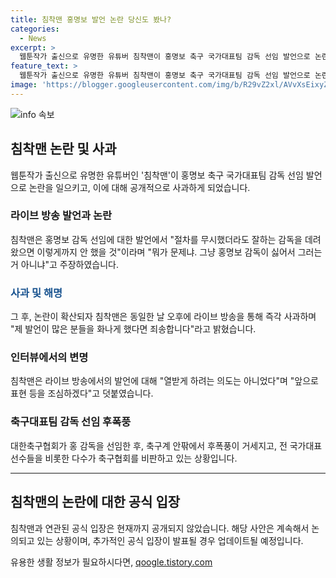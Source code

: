 ```yaml
---
title: 침착맨 홍명보 발언 논란 당신도 봤나?
categories:
  - News
excerpt: >
  웹툰작가 출신으로 유명한 유튜버 침착맨이 홍명보 축구 국가대표팀 감독 선임 발언으로 논란을 빚었으나, 공개적으로 사과했다. 그는 발언 후 논란이 되자 같은 날 오후 라이브 방송에서 사과하며 잘못을 인정했다. 이에 대한 홍명보 감독의 반응과 축구계 내부 반응도 뜨거운 상황이다.
feature_text: >
  웹툰작가 출신으로 유명한 유튜버 침착맨이 홍명보 축구 국가대표팀 감독 선임 발언으로 논란을 빚었으나, 공개적으로 사과했다. 그는 발언 후 논란이 되자 같은 날 오후 라이브 방송에서 사과하며 잘못을 인정했다. 이에 대한 홍명보 감독의 반응과 축구계 내부 반응도 뜨거운 상황이다.
image: 'https://blogger.googleusercontent.com/img/b/R29vZ2xl/AVvXsEixyZcFfHzMRdzZMjFBmAUKJYCLCGyLL1o632UiGVXcaFdKo_bkvkuCioo0uUKlGfBVcT3P84aROyZIXSBEx3Aw5nCQ3pTgDom1WDC4m8eifvWiAmWEEVb4x6G_l8C0QH225ldMjyaFvpxGEBGNO37VmDTDMHGhJPq73UglMfDca1-0aw/s1600/blogspot.png'
---
```


<p><img src="https://blogger.googleusercontent.com/img/b/R29vZ2xl/AVvXsEixyZcFfHzMRdzZMjFBmAUKJYCLCGyLL1o632UiGVXcaFdKo_bkvkuCioo0uUKlGfBVcT3P84aROyZIXSBEx3Aw5nCQ3pTgDom1WDC4m8eifvWiAmWEEVb4x6G_l8C0QH225ldMjyaFvpxGEBGNO37VmDTDMHGhJPq73UglMfDca1-0aw/s1600/blogspot.png" alt="info 속보" /></p>

<h2 data-ke-size="size26">침착맨 논란 및 사과</h2>

<p data-ke-size="size16">웹툰작가 출신으로 유명한 유튜버인 '침착맨'이 홍명보 축구 국가대표팀 감독 선임 발언으로 논란을 일으키고, 이에 대해 공개적으로 사과하게 되었습니다.</p>

<h3>라이브 방송 발언과 논란</h3>

<p data-ke-size="size16">침착맨은 홍명보 감독 선임에 대한 발언에서 "절차를 무시했더라도 잘하는 감독을 데려왔으면 이렇게까지 안 했을 것"이라며 "뭐가 문제냐. 그냥 홍명보 감독이 싫어서 그러는 거 아니냐"고 주장하였습니다.</p>

<h3><b><span style="color: #1a5490;">사과 및 해명</span></b></h3>

<p data-ke-size="size16">그 후, 논란이 확산되자 침착맨은 동일한 날 오후에 라이브 방송을 통해 즉각 사과하며 "제 발언이 많은 분들을 화나게 했다면 죄송합니다"라고 밝혔습니다.</p>

<h3>인터뷰에서의 변명</h3>

<p data-ke-size="size16">침착맨은 라이브 방송에서의 발언에 대해 "열받게 하려는 의도는 아니었다"며 "앞으로 표현 등을 조심하겠다"고 덧붙였습니다.</p>

<h3>축구대표팀 감독 선임 후폭풍</h3>

<p data-ke-size="size16">대한축구협회가 홍 감독을 선임한 후, 축구계 안팎에서 후폭풍이 거세지고, 전 국가대표 선수들을 비롯한 다수가 축구협회를 비판하고 있는 상황입니다.</p>

<hr data-ke-size="size16">

<h2 data-ke-size="size26">침착맨의 논란에 대한 공식 입장</h2>

<p data-ke-size="size16">침착맨과 연관된 공식 입장은 현재까지 공개되지 않았습니다. 해당 사안은 계속해서 논의되고 있는 상황이며, 추가적인 공식 입장이 발표될 경우 업데이트될 예정입니다.</p>
유용한 생활 정보가 필요하시다면, <a href="https://qoogle.tistory.com" rel="dofollow">qoogle.tistory.com</a>


